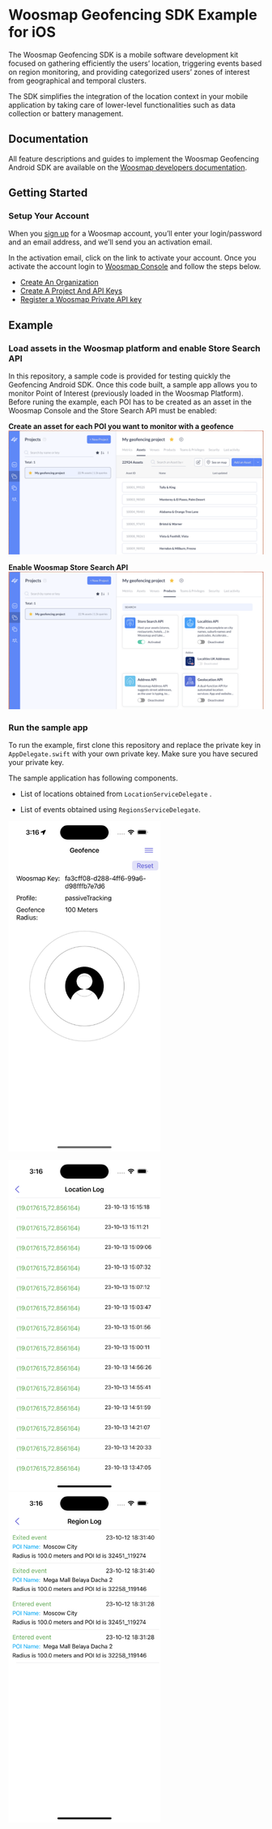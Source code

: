 # Woosmap Geofencing SDK Example for iOS

The Woosmap Geofencing SDK is a mobile software development kit focused on gathering efficiently the users’ location, triggering events based on region monitoring, and providing categorized users’ zones of interest from geographical and temporal clusters.

The SDK simplifies the integration of the location context in your mobile application by taking care of lower-level functionalities such as data collection or battery management.

## Documentation

All feature descriptions and guides to implement the Woosmap Geofencing Android SDK are available on the [Woosmap developers documentation](https://developers.woosmap.com/products/geofencing-sdk/get-started/).

## Getting Started

### Setup Your Account

When you [sign up](https://www.woosmap.com/en/sign_up?utm_campaign=Woosmap+Sign-up&utm_source=Developers-documentation) for a Woosmap account, you’ll enter your login/password and an email address, and we’ll send you an activation email.

In the activation email, click on the link to activate your account. Once you activate the account login to [Woosmap Console](https://console.woosmap.com/) and follow the steps below.

* [Create An Organization](https://developers.woosmap.com/get-started/#create-an-organization)
* [Create A Project And API Keys](https://developers.woosmap.com/get-started/#create-a-project-and-api-keys)
* [Register a Woosmap Private API key](https://developers.woosmap.com/support/api-keys/#registering-a-woosmap-private-api-key)

## Example

### Load assets in the Woosmap platform and enable Store Search API

In this repository, a sample code is provided for testing quickly the Geofencing Android SDK. Once this code built, a sample app allows you to monitor Point of Interest (previously loaded in the Woosmap Platform). Before runing the example, each POI has to be created as an asset in the Woosmap Console and the Store Search API must be enabled:

**Create an asset for each POI you want to monitor with a geofence**
<img width="800" alt="image" src="./wiki/assets.png">

**Enable Woosmap Store Search API**
<img width="800" alt="image" src="./wiki/project.png">

### Run the sample app

To run the example, first clone this repository and replace the private key in `AppDelegate.swift` with your own private key. Make sure you have secured your private key.

The sample application has following components. 

* List of locations obtained from `LocationServiceDelegate` .

* List of events obtained using `RegionsServiceDelegate`.

<img src="/wiki/landingscreen.png"  width="300">

<img src="/wiki/location.png"  width="300"> <img src="/wiki/region.png"  width="300">
